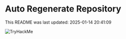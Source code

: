 # Auto Regenerate Repository

This README was last updated: 2025-01-14 20:41:09

 ![TryHackMe](https://tryhackme.com/badge/533634)